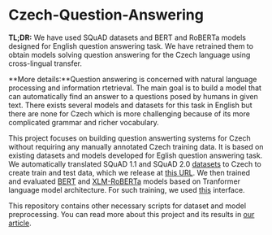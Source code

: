 # Czech-Question-Answering
**TL;DR:** We have used SQuAD datasets and BERT and RoBERTa models designed for English question answering task. We have retrained them to obtain models solving question answering for the Czech language using cross-lingual transfer.

**More details:**Question answering is concerned with natural language processing and information rtetrieval. The main goal is to build a model that can automatically find an answer to a questions posed by humans in given text. There exists several models and datasets for this task in English but there are none for Czech which is more challenging because of its more complicated grammar and richer vocabulary.

This project focuses on building question answerting systems for Czech without requiring any manually annotated Czech training data. It is based on existing datasets and models developed for Eglish question answering task. We automatically translated SQuAD 1.1 and SQuAD 2.0 [datasets](https://arxiv.org/abs/1606.05250) to Czech to create train and test data, which we release at [this URL](https://lindat.mff.cuni.cz/repository/xmlui/handle/11234/1-3249). We then trained and evaluated [BERT](https://arxiv.org/abs/1810.04805) and [XLM-RoBERTa](https://arxiv.org/abs/1907.11692) models based on Tranformer language model architecture. For such training, we used [this](https://github.com/huggingface/transformers) interface.

This repository contains other necessary scripts for dataset and model preprocessing. You can read more about this project and its results in [our article](https://arxiv.org/abs/2007.01667).
